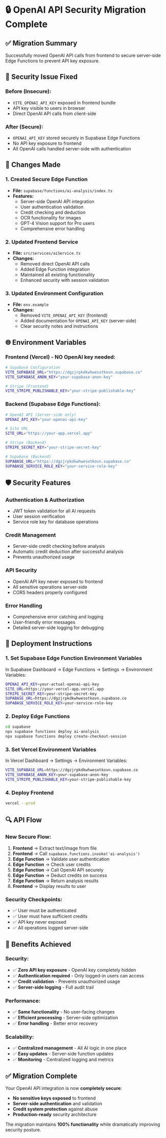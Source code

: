 # 🔒 OpenAI API Security Migration Complete

## ✅ **Migration Summary**

Successfully moved OpenAI API calls from frontend to secure server-side Edge Functions to prevent API key exposure.

## 🚨 **Security Issue Fixed**

### **Before (Insecure):**
- `VITE_OPENAI_API_KEY` exposed in frontend bundle
- API key visible to users in browser
- Direct OpenAI API calls from client-side

### **After (Secure):**
- `OPENAI_API_KEY` stored securely in Supabase Edge Functions
- No API key exposure to frontend
- All OpenAI calls handled server-side with authentication

## 🔧 **Changes Made**

### **1. Created Secure Edge Function**
- **File:** `supabase/functions/ai-analysis/index.ts`
- **Features:**
  - Server-side OpenAI API integration
  - User authentication validation
  - Credit checking and deduction
  - OCR functionality for images
  - GPT-4 Vision support for Pro users
  - Comprehensive error handling

### **2. Updated Frontend Service**
- **File:** `src/services/aiService.ts`
- **Changes:**
  - Removed direct OpenAI API calls
  - Added Edge Function integration
  - Maintained all existing functionality
  - Enhanced security with session validation

### **3. Updated Environment Configuration**
- **File:** `env.example`
- **Changes:**
  - Removed `VITE_OPENAI_API_KEY` (frontend)
  - Added documentation for `OPENAI_API_KEY` (server-side)
  - Clear security notes and instructions

## 🌐 **Environment Variables**

### **Frontend (Vercel) - NO OpenAI key needed:**
```bash
# Supabase Configuration
VITE_SUPABASE_URL="https://dgzjrpkdkwhwesotkovn.supabase.co"
VITE_SUPABASE_ANON_KEY="your-supabase-anon-key"

# Stripe (Frontend)
VITE_STRIPE_PUBLISHABLE_KEY="your-stripe-publishable-key"
```

### **Backend (Supabase Edge Functions):**
```bash
# OpenAI API (Server-side only)
OPENAI_API_KEY="your-openai-api-key"

# Site URL
SITE_URL="https://your-app.vercel.app"

# Stripe (Backend)
STRIPE_SECRET_KEY="your-stripe-secret-key"

# Supabase (Backend)
SUPABASE_URL="https://dgzjrpkdkwhwesotkovn.supabase.co"
SUPABASE_SERVICE_ROLE_KEY="your-service-role-key"
```

## 🛡️ **Security Features**

### **Authentication & Authorization**
- JWT token validation for all AI requests
- User session verification
- Service role key for database operations

### **Credit Management**
- Server-side credit checking before analysis
- Automatic credit deduction after successful analysis
- Prevents unauthorized usage

### **API Security**
- OpenAI API key never exposed to frontend
- All sensitive operations server-side
- CORS headers properly configured

### **Error Handling**
- Comprehensive error catching and logging
- User-friendly error messages
- Detailed server-side logging for debugging

## 🚀 **Deployment Instructions**

### **1. Set Supabase Edge Function Environment Variables**
In Supabase Dashboard → Edge Functions → Settings → Environment Variables:

```bash
OPENAI_API_KEY=your-actual-openai-api-key
SITE_URL=https://your-vercel-app.vercel.app
STRIPE_SECRET_KEY=your-stripe-secret-key
SUPABASE_URL=https://dgzjrpkdkwhwesotkovn.supabase.co
SUPABASE_SERVICE_ROLE_KEY=your-service-role-key
```

### **2. Deploy Edge Functions**
```bash
cd supabase
npx supabase functions deploy ai-analysis
npx supabase functions deploy create-checkout-session
```

### **3. Set Vercel Environment Variables**
In Vercel Dashboard → Settings → Environment Variables:

```bash
VITE_SUPABASE_URL=https://dgzjrpkdkwhwesotkovn.supabase.co
VITE_SUPABASE_ANON_KEY=your-supabase-anon-key
VITE_STRIPE_PUBLISHABLE_KEY=your-stripe-publishable-key
```

### **4. Deploy Frontend**
```bash
vercel --prod
```

## 🔍 **API Flow**

### **New Secure Flow:**
1. **Frontend** → Extract text/image from file
2. **Frontend** → Call `supabase.functions.invoke('ai-analysis')`
3. **Edge Function** → Validate user authentication
4. **Edge Function** → Check user credits
5. **Edge Function** → Call OpenAI API securely
6. **Edge Function** → Deduct credits on success
7. **Edge Function** → Return analysis results
8. **Frontend** → Display results to user

### **Security Checkpoints:**
- ✅ User must be authenticated
- ✅ User must have sufficient credits
- ✅ API key never exposed
- ✅ All operations logged server-side

## 🎯 **Benefits Achieved**

### **Security:**
- ✅ **Zero API key exposure** - OpenAI key completely hidden
- ✅ **Authentication required** - Only logged-in users can access
- ✅ **Credit validation** - Prevents unauthorized usage
- ✅ **Server-side logging** - Full audit trail

### **Performance:**
- ✅ **Same functionality** - No user-facing changes
- ✅ **Efficient processing** - Server-side optimization
- ✅ **Error handling** - Better error recovery

### **Scalability:**
- ✅ **Centralized management** - All AI logic in one place
- ✅ **Easy updates** - Server-side function updates
- ✅ **Monitoring** - Centralized logging and metrics

## ✅ **Migration Complete**

Your OpenAI API integration is now **completely secure**:

- **No sensitive keys exposed** to frontend
- **Server-side authentication** and validation
- **Credit system protection** against abuse
- **Production-ready** security architecture

The migration maintains **100% functionality** while dramatically improving security posture. 